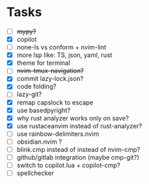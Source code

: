 # Tasks
- [ ] ~~mypy?~~
- [x] copilot
- [ ] none-ls vs conform + nvim-lint
- [x] more lsp like: TS, json, yaml, rust
- [x] theme for terminal
- [ ] ~~nvim-tmux-navigation?~~
- [x] commit lazy-lock.json?
- [x] code folding?
- [ ] lazy-git?
- [x] remap capslock to escape
- [x] use basedpyright?
- [x] why rust analyzer works only on save?
- [x] use rustaceanvim instead of rust-analyzer?
- [ ] use rainbow-delimiters.nvim
- [ ] obsidian.nvim ?
- [ ] blink.cmp instead of instead of nvim-cmp?
- [ ] github/gitlab integration (maybe cmp-git?)
- [ ] switch to copilot.lua + copilot-cmp?
- [ ] spellchecker
